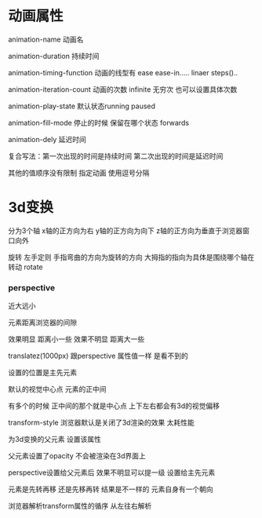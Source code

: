 # 动画属性

animation-name 动画名

animation-duration 持续时间

animation-timing-function 动画的线型有 ease ease-in..... linaer steps()..

animation-iteration-count 动画的次数  infinite 无穷次   也可以设置具体次数

animation-play-state  默认状态running  paused

animation-fill-mode  停止的时候 保留在哪个状态   forwards 

animation-dely  延迟时间

复合写法：第一次出现的时间是持续时间 第二次出现的时间是延迟时间

其他的值顺序没有限制  指定动画 使用逗号分隔  

# 3d变换

分为3个轴  x轴的正方向为右  y轴的正方向为向下  z轴的正方向为垂直于浏览器窗口向外

旋转  左手定则 手指弯曲的方向为旋转的方向  大拇指的指向为具体是围绕哪个轴在转动   rotate

### perspective

近大远小

元素距离浏览器的间隙

效果明显 距离小一些 效果不明显 距离大一些

translatez(1000px) 跟perspective 属性值一样  是看不到的

设置的位置是主先元素

默认的视觉中心点 元素的正中间

有多个的时候 正中间的那个就是中心点  上下左右都会有3d的视觉偏移

transform-style 浏览器默认是关闭了3d渲染的效果  太耗性能

为3d变换的父元素 设置该属性

父元素设置了opacity 不会被渲染在3d界面上

perspective设置给父元素后 效果不明显可以提一级 设置给主先元素

元素是先转再移  还是先移再转 结果是不一样的   元素自身有一个朝向

浏览器解析transform属性的循序  从左往右解析





